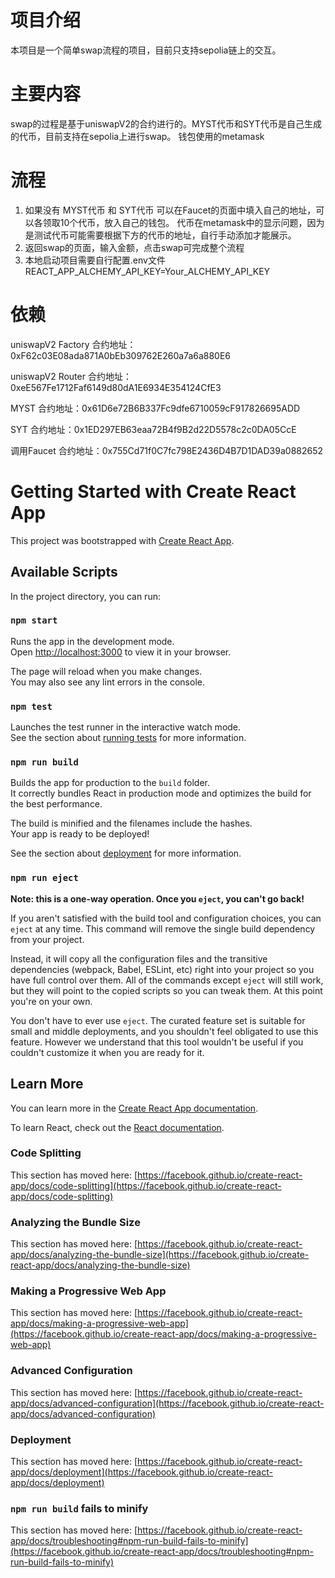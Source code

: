 # 项目介绍
本项目是一个简单swap流程的项目，目前只支持sepolia链上的交互。
# 主要内容
swap的过程是基于uniswapV2的合约进行的。MYST代币和SYT代币是自己生成的代币，目前支持在sepolia上进行swap。
钱包使用的metamask
# 流程
1. 如果没有 MYST代币 和 SYT代币 可以在Faucet的页面中填入自己的地址，可以各领取10个代币，放入自己的钱包。
代币在metamask中的显示问题，因为是测试代币可能需要根据下方的代币的地址，自行手动添加才能展示。
2. 返回swap的页面，输入金额，点击swap可完成整个流程
3. 本地启动项目需要自行配置.env文件 REACT_APP_ALCHEMY_API_KEY=Your_ALCHEMY_API_KEY

# 依赖
uniswapV2 Factory 合约地址：0xF62c03E08ada871A0bEb309762E260a7a6a880E6

uniswapV2 Router 合约地址：0xeE567Fe1712Faf6149d80dA1E6934E354124CfE3

MYST 合约地址：0x61D6e72B6B337Fc9dfe6710059cF917826695ADD

SYT  合约地址：0x1ED297EB63eaa72B4f9B2d22D5578c2c0DA05CcE

调用Faucet 合约地址：0x755Cd71f0C7fc798E2436D4B7D1DAD39a0882652



# Getting Started with Create React App

This project was bootstrapped with [Create React App](https://github.com/facebook/create-react-app).

## Available Scripts

In the project directory, you can run:

### `npm start`

Runs the app in the development mode.\
Open [http://localhost:3000](http://localhost:3000) to view it in your browser.

The page will reload when you make changes.\
You may also see any lint errors in the console.

### `npm test`

Launches the test runner in the interactive watch mode.\
See the section about [running tests](https://facebook.github.io/create-react-app/docs/running-tests) for more information.

### `npm run build`

Builds the app for production to the `build` folder.\
It correctly bundles React in production mode and optimizes the build for the best performance.

The build is minified and the filenames include the hashes.\
Your app is ready to be deployed!

See the section about [deployment](https://facebook.github.io/create-react-app/docs/deployment) for more information.

### `npm run eject`

**Note: this is a one-way operation. Once you `eject`, you can't go back!**

If you aren't satisfied with the build tool and configuration choices, you can `eject` at any time. This command will remove the single build dependency from your project.

Instead, it will copy all the configuration files and the transitive dependencies (webpack, Babel, ESLint, etc) right into your project so you have full control over them. All of the commands except `eject` will still work, but they will point to the copied scripts so you can tweak them. At this point you're on your own.

You don't have to ever use `eject`. The curated feature set is suitable for small and middle deployments, and you shouldn't feel obligated to use this feature. However we understand that this tool wouldn't be useful if you couldn't customize it when you are ready for it.

## Learn More

You can learn more in the [Create React App documentation](https://facebook.github.io/create-react-app/docs/getting-started).

To learn React, check out the [React documentation](https://reactjs.org/).

### Code Splitting

This section has moved here: [https://facebook.github.io/create-react-app/docs/code-splitting](https://facebook.github.io/create-react-app/docs/code-splitting)

### Analyzing the Bundle Size

This section has moved here: [https://facebook.github.io/create-react-app/docs/analyzing-the-bundle-size](https://facebook.github.io/create-react-app/docs/analyzing-the-bundle-size)

### Making a Progressive Web App

This section has moved here: [https://facebook.github.io/create-react-app/docs/making-a-progressive-web-app](https://facebook.github.io/create-react-app/docs/making-a-progressive-web-app)

### Advanced Configuration

This section has moved here: [https://facebook.github.io/create-react-app/docs/advanced-configuration](https://facebook.github.io/create-react-app/docs/advanced-configuration)

### Deployment

This section has moved here: [https://facebook.github.io/create-react-app/docs/deployment](https://facebook.github.io/create-react-app/docs/deployment)

### `npm run build` fails to minify

This section has moved here: [https://facebook.github.io/create-react-app/docs/troubleshooting#npm-run-build-fails-to-minify](https://facebook.github.io/create-react-app/docs/troubleshooting#npm-run-build-fails-to-minify)

